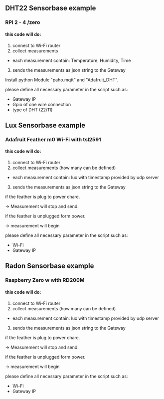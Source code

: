 ## DHT22 Sensorbase example
### RPI 2 - 4 /zero
#### this code will do:
1. connect to Wi-Fi router
2. collect measurements
- each measurement contain: Temperature, Humidity, Time
3. sends the measurements as json string to the Gateway

Install python Module "paho.mqtt" and "Adafruit_DHT".

please define all necessary parameter in the script such as:
- Gateway IP
- Gpio of one wire connection
- type of DHT (22/11)

## Lux Sensorbase example
### Adafruit Feather m0 Wi-Fi with tsl2591
#### this code will do:

1. connect to Wi-Fi router
2. collect measurements (how many can be defined)
- each measurement contain: lux with timestamp provided by udp server
3. sends the measurements as json string to the Gateway

if the feather is plug to power chare.

 -> Measurement will stop and send. 
 
if the feather is unplugged form power.

 -> measurement will begin

please define all necessary parameter in the script such as:
- Wi-Fi
- Gateway IP

## Radon Sensorbase example
### Raspberry Zero w with RD200M
#### this code will do:

1. connect to Wi-Fi router
2. collect measurements (how many can be defined)
- each measurement contain: lux with timestamp provided by udp server
3. sends the measurements as json string to the Gateway

if the feather is plug to power chare.

 -> Measurement will stop and send. 
 
if the feather is unplugged form power.

 -> measurement will begin

please define all necessary parameter in the script such as:
- Wi-Fi
- Gateway IP
